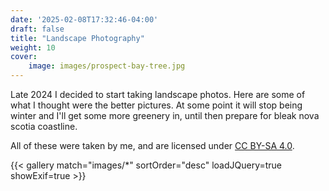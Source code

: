 ```yaml
---
date: '2025-02-08T17:32:46-04:00'
draft: false
title: "Landscape Photography"
weight: 10
cover:
    image: images/prospect-bay-tree.jpg
---
```


Late 2024 I decided to start taking landscape photos. Here are some of what I thought were the better pictures. At some point
it will stop being winter and I'll get some more greenery in, until then prepare for bleak nova scotia coastline.

All of these were taken by me, and are licensed under [CC BY-SA 4.0](https://creativecommons.org/licenses/by-sa/4.0/).

{{< gallery match="images/*" sortOrder="desc" loadJQuery=true showExif=true >}}

